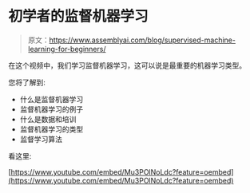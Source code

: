 # 初学者的监督机器学习

> 原文：<https://www.assemblyai.com/blog/supervised-machine-learning-for-beginners/>

在这个视频中，我们学习监督机器学习，这可以说是最重要的机器学习类型。

您将了解到:

*   什么是监督机器学习
*   监督机器学习的例子
*   什么是数据和培训
*   监督机器学习的类型
*   监督学习算法

看这里:

[https://www.youtube.com/embed/Mu3POlNoLdc?feature=oembed](https://www.youtube.com/embed/Mu3POlNoLdc?feature=oembed)